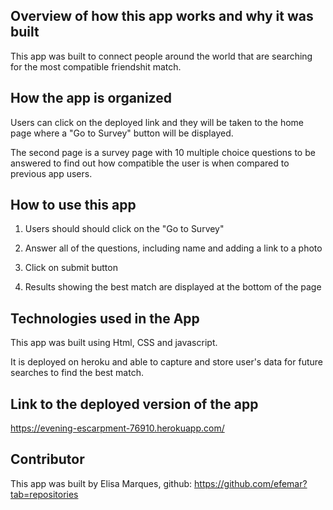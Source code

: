 ## Overview of how this app works and why it was built

This app was built to connect people around the world that are searching for the most compatible friendshit match.

## How the app is organized

Users can click on the deployed link and they will be taken to the home page where a "Go to Survey" button will be displayed.

The second page is a survey page with 10 multiple choice questions to be answered to find out how compatible the user is when compared to previous app users.

## How to use this app

1) Users should should click on the "Go to Survey"

2) Answer all of the questions, including name and adding a link to a photo

3) Click on submit button

4) Results showing the best match are displayed at the bottom of the page

## Technologies used in the App

This app was built using Html, CSS and javascript.

It is deployed on heroku and able to capture and store user's data for future searches to find the best match.

## Link to the deployed version of the app

https://evening-escarpment-76910.herokuapp.com/

## Contributor
This app was built by Elisa Marques, github: https://github.com/efemar?tab=repositories
